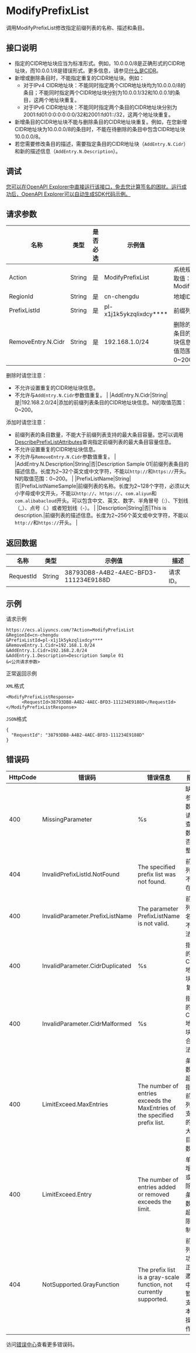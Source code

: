 # ModifyPrefixList

调用ModifyPrefixList修改指定前缀列表的名称、描述和条目。

## 接口说明

-   指定的CIDR地址块应当为标准形式。例如，10.0.0.0/8是正确形式的CIDR地址块，而10.0.0.1/8是错误形式。更多信息，请参见[什么是CIDR](https://www.alibabacloud.com/help/doc-detail/40637.htm#section-jua-0tj-q5m)。
-   新增或删除条目时，不能指定重复的CIDR地址块。例如：
    -   对于IPv4 CIDR地址块：不能同时指定两个CIDR地址块均为10.0.0.0/8的条目；不能同时指定两个CIDR地址块分别为10.0.0.1/32和10.0.0.1的条目，这两个地址块重复。
    -   对于IPv6 CIDR地址块：不能同时指定两个条目的CIDR地址块分别为2001:fd01:0:0:0:0:0:0/32和2001:fd01::/32，这两个地址块重复。
-   新增条目的CIDR地址块不能与删除条目的CIDR地址块重复。例如，在您新增CIDR地址块为10.0.0.0/8的条目时，不能在待删除的条目中包含CIDR地址块10.0.0.0/8。
-   若您需要修改条目的描述，需要指定条目的CIDR地址块（`AddEntry.N.Cidr`）和新的描述信息（`AddEntry.N.Description`）。

## 调试

[您可以在OpenAPI Explorer中直接运行该接口，免去您计算签名的困扰。运行成功后，OpenAPI Explorer可以自动生成SDK代码示例。](https://api.aliyun.com/#product=Ecs&api=ModifyPrefixList&type=RPC&version=2014-05-26)

## 请求参数

|名称|类型|是否必选|示例值|描述|
|--|--|----|---|--|
|Action|String|是|ModifyPrefixList|系统规定参数。取值：ModifyPrefixList |
|RegionId|String|是|cn-chengdu|地域ID。 |
|PrefixListId|String|是|pl-x1j1k5ykzqlixdcy\*\*\*\*|前缀列表ID。 |
|RemoveEntry.N.Cidr|String|是|192.168.1.0/24|删除的前缀列表条目的CIDR地址块信息。N的取值范围：0~200。

 删除时请您注意：

 -   不允许设置重复的CIDR地址块信息。
-   不允许与`AddEntry.N.Cidr`参数值重复。 |
|AddEntry.N.Cidr|String|是|192.168.2.0/24|添加的前缀列表条目的CIDR地址块信息。N的取值范围：0~200。

 添加时请您注意：

 -   前缀列表的条目数量，不能大于前缀列表支持的最大条目容量。您可以调用[DescribePrefixListAttributes](~~205872~~)查询指定前缀列表的最大条目容量信息。
-   不允许设置重复的CIDR地址块信息。
-   不允许与`RemoveEntry.N.Cidr`参数值重复。 |
|AddEntry.N.Description|String|否|Description Sample 01|前缀列表条目的描述信息。长度为2~32个英文或中文字符，不能以`http://`和`https://`开头。N的取值范围：0~200。 |
|PrefixListName|String|否|PrefixListNameSample|前缀列表的名称。长度为2~128个字符，必须以大小字母或中文开头，不能以`http://`、`https://`、`com.aliyun`和`com.alibabacloud`开头。可以包含中文、英文、数字、半角冒号（:）、下划线（\_）、点号（.）或者短划线（-）。 |
|Description|String|否|This is description.|前缀列表的描述信息。长度为2~256个英文或中文字符，不能以`http://`和`https://`开头。 |

## 返回数据

|名称|类型|示例值|描述|
|--|--|---|--|
|RequestId|String|38793DB8-A4B2-4AEC-BFD3-111234E9188D|请求ID。 |

## 示例

请求示例

```
https://ecs.aliyuncs.com/?Action=ModifyPrefixList
&RegionId=cn-chengdu
&PrefixListId=pl-x1j1k5ykzqlixdcy****
&RemoveEntry.1.Cidr=192.168.1.0/24
&AddEntry.1.Cidr=192.168.2.0/24
&AddEntry.1.Description=Description Sample 01
&<公共请求参数>
```

正常返回示例

`XML`格式

```
<ModifyPrefixListResponse>
      <RequestId>38793DB8-A4B2-4AEC-BFD3-111234E9188D</RequestId>
</ModifyPrefixListResponse>
```

`JSON`格式

```
{
  "RequestId": "38793DB8-A4B2-4AEC-BFD3-111234E9188D"
}
```

## 错误码

|HttpCode|错误码|错误信息|描述|
|--------|---|----|--|
|400|MissingParameter|%s|缺失参数，请检查参数是否完整。|
|404|InvalidPrefixListId.NotFound|The specified prefix list was not found.|前缀列表不存在。|
|400|InvalidParameter.PrefixListName|The parameter PrefixListName is not valid.|前缀列表名称不合法。|
|400|InvalidParameter.CidrDuplicated|%s|指定的CIDR地址块重复。|
|400|InvalidParameter.CidrMalformed|%s|指定的CIDR地址块不合法。|
|400|LimitExceed.MaxEntries|The number of entries exceeds the MaxEntries of the specified prefix list.|条目数量超出指定前缀列表支持的最大条目数。|
|400|LimitExceed.Entry|The number of entries added or removed exceeds the limit.|单次增加或删除的条目数量超出限制。|
|404|NotSupported.GrayFunction|The prefix list is a gray-scale function, not currently supported.|前缀列表功能正在邀测中，暂不支持本次操作。|

访问[错误中心](https://error-center.alibabacloud.com/status/product/Ecs)查看更多错误码。

